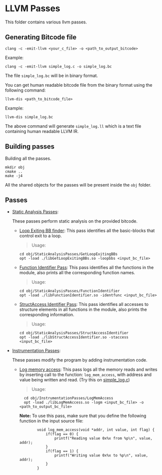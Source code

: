 # LLVM Passes
This folder contains various llvm passes.

## Generating Bitcode file
```
clang -c -emit-llvm <your_c_file> -o <path_to_output_bitcode>
```

Example:
```
clang -c -emit-llvm simple_log.c -o simple_log.bc
```
The file `simple_log.bc` will be in binary format.

You can get human readable bitcode file from the binary format using the following command:

```
llvm-dis <path_to_bitcode_file>
```
Example:
```
llvm-dis simple_log.bc
```
The above command will generate `simple_log.ll` which is a text file containing human readable LLVM IR.

## Building passes
Building all the passes.

    mkdir obj
    cmake ..
    make -j4

All the shared objects for the passes will be present inside the `obj` folder.

## Passes
* [Static Analysis Passes](https://github.com/purs3lab/hssllvmsetup/tree/main/llvm-passes/StaticAnalysisPasses):

    These passes perform static analysis on the provided bitcode.
    * [Loop Exiting BB finder](https://github.com/purs3lab/hssllvmsetup/tree/main/llvm-passes/StaticAnalysisPasses/GetLoopExitingBBs): This pass identifies all the basic-blocks that control exit to a loop.
        > Usage:
        ```
        cd obj/StaticAnalysisPasses/GetLoopExitingBBs
        opt -load ./libGetLoopExitingBBs.so -loopbbs <input_bc_file>
        ```
    
    * [Function Identifier Pass](https://github.com/purs3lab/hssllvmsetup/tree/main/llvm-passes/StaticAnalysisPasses/FunctionIdentifier): This pass identifies all the functions in the module, also prints all the corresponding function names.
        > Usage:
        ```
        cd obj/StaticAnalysisPasses/FunctionIdentifier
        opt -load ./libFunctionIdentifier.so -identfunc <input_bc_file>
        ```
     * [StructAccess Identifier Pass](https://github.com/purs3lab/hssllvmsetup/tree/main/llvm-passes/StaticAnalysisPasses/StructAccessIdentifier): This pass identifies all accesses to structure elements in all functions in the module, also prints the corresponding information.
        > Usage:
        ```
        cd obj/StaticAnalysisPasses/StructAccessIdentifier
        opt -load ./libStructAccessIdentifier.so -staccess <input_bc_file>
        ```
* [Instrumentation Passes](https://github.com/purs3lab/hssllvmsetup/tree/main/llvm-passes/InstrumentationPasses):

  These passes modify the program by adding instrumentation code.
    * [Log memory access](https://github.com/purs3lab/hssllvmsetup/tree/main/llvm-passes/InstrumentationPasses/LogMemAccess): This pass logs all the memory reads and writes by inserting call to the function: `log_mem_access`,
      with address and value being written and read. (Try this on [simple_log.c](https://github.com/purs3lab/hssllvmsetup/tree/main/llvm-passes/simple_log.c))

      > Usage:

            cd obj/InstrumentationPasses/LogMemAccess
            opt -load ./libLogMemAccess.so -logm <input_bc_file> -o <path_to_output_bc_file>

      **Note:**
      To use this pass, make sure that you define the following function in the input source file:
        ```
                void log_mem_access(void *addr, int value, int flag) {
                    if(flag == 0) {
                        printf("Reading value 0x%x from %p\n", value, addr);
                    }
                    if(flag == 1) {
                        printf("Writing value 0x%x to %p\n", value, addr);
                    }
                }
